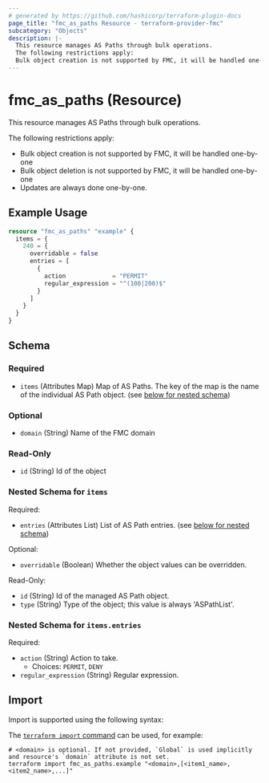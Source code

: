 ```yaml
---
# generated by https://github.com/hashicorp/terraform-plugin-docs
page_title: "fmc_as_paths Resource - terraform-provider-fmc"
subcategory: "Objects"
description: |-
  This resource manages AS Paths through bulk operations.
  The following restrictions apply:
  Bulk object creation is not supported by FMC, it will be handled one-by-oneBulk object deletion is not supported by FMC, it will be handled one-by-oneUpdates are always done one-by-one.
---
```


# fmc_as_paths (Resource)

This resource manages AS Paths through bulk operations.

The following restrictions apply:
  - Bulk object creation is not supported by FMC, it will be handled one-by-one
  - Bulk object deletion is not supported by FMC, it will be handled one-by-one
  - Updates are always done one-by-one.

## Example Usage

```terraform
resource "fmc_as_paths" "example" {
  items = {
    240 = {
      overridable = false
      entries = [
        {
          action             = "PERMIT"
          regular_expression = "^(100|200)$"
        }
      ]
    }
  }
}
```

<!-- schema generated by tfplugindocs -->
## Schema

### Required

- `items` (Attributes Map) Map of AS Paths. The key of the map is the name of the individual AS Path object. (see [below for nested schema](#nestedatt--items))

### Optional

- `domain` (String) Name of the FMC domain

### Read-Only

- `id` (String) Id of the object

<a id="nestedatt--items"></a>
### Nested Schema for `items`

Required:

- `entries` (Attributes List) List of AS Path entries. (see [below for nested schema](#nestedatt--items--entries))

Optional:

- `overridable` (Boolean) Whether the object values can be overridden.

Read-Only:

- `id` (String) Id of the managed AS Path object.
- `type` (String) Type of the object; this value is always 'ASPathList'.

<a id="nestedatt--items--entries"></a>
### Nested Schema for `items.entries`

Required:

- `action` (String) Action to take.
  - Choices: `PERMIT`, `DENY`
- `regular_expression` (String) Regular expression.

## Import

Import is supported using the following syntax:

The [`terraform import` command](https://developer.hashicorp.com/terraform/cli/commands/import) can be used, for example:

```shell
# <domain> is optional. If not provided, `Global` is used implicitly and resource's `domain` attribute is not set.
terraform import fmc_as_paths.example "<domain>,[<item1_name>,<item2_name>,...]"
```
